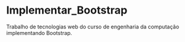 # Implementar_Bootstrap
Trabalho de tecnologias web do curso de engenharia da computação implementando Bootstrap.

